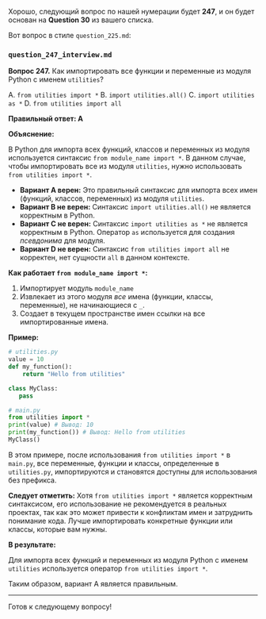 Хорошо, следующий вопрос по нашей нумерации будет **247**, и он будет основан на **Question 30** из вашего списка.

Вот вопрос в стиле `question_225.md`:

### `question_247_interview.md`

**Вопрос 247.** Как импортировать все функции и переменные из модуля Python с именем `utilities`?

A. `from utilities import *`
B. `import utilities.all()`
C. `import utilities as *`
D. `from utilities import all`

**Правильный ответ: A**

**Объяснение:**

В Python для импорта всех функций, классов и переменных из модуля используется синтаксис `from module_name import *`. В данном случае, чтобы импортировать все из модуля `utilities`, нужно использовать `from utilities import *`.

*   **Вариант A верен:**  Это правильный синтаксис для импорта всех имен (функций, классов, переменных) из модуля `utilities`.
*   **Вариант B не верен:**  Синтаксис `import utilities.all()` не является корректным в Python.
*   **Вариант C не верен:** Синтаксис `import utilities as *` не является корректным в Python. Оператор `as` используется для создания *псевдонима* для модуля.
*   **Вариант D не верен:** Синтаксис `from utilities import all` не корректен, нет сущности `all` в данном контексте.

**Как работает `from module_name import *`:**

1.  Импортирует модуль `module_name`
2.  Извлекает из этого модуля *все* имена (функции, классы, переменные), не начинающиеся с `_`.
3.  Создает в текущем пространстве имен ссылки на все импортированные имена.

**Пример:**

```python
# utilities.py
value = 10
def my_function():
    return "Hello from utilities"

class MyClass:
   pass

# main.py
from utilities import *
print(value) # Вывод: 10
print(my_function()) # Вывод: Hello from utilities
MyClass()
```
В этом примере, после использования `from utilities import *` в `main.py`, все переменные, функции и классы, определенные в `utilities.py`, импортируются и становятся доступны для использования без префикса.

**Следует отметить:**
Хотя `from utilities import *` является корректным синтаксисом, его использование не рекомендуется в реальных проектах, так как это может привести к конфликтам имен и затруднить понимание кода. Лучше импортировать конкретные функции или классы, которые вам нужны.

**В результате:**

Для импорта всех функций и переменных из модуля Python с именем `utilities` используется оператор `from utilities import *`.

Таким образом, вариант A является правильным.

---

Готов к следующему вопросу!
